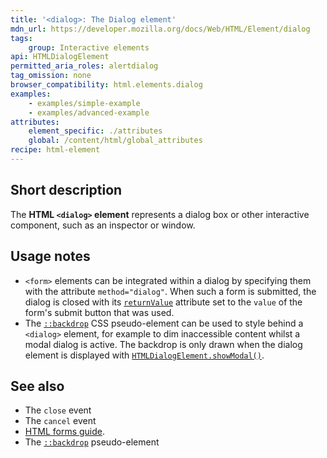 ```yaml
---
title: '<dialog>: The Dialog element'
mdn_url: https://developer.mozilla.org/docs/Web/HTML/Element/dialog
tags:
    group: Interactive elements
api: HTMLDialogElement
permitted_aria_roles: alertdialog
tag_omission: none
browser_compatibility: html.elements.dialog
examples:
    - examples/simple-example
    - examples/advanced-example
attributes:
    element_specific: ./attributes
    global: /content/html/global_attributes
recipe: html-element
---
```


## Short description

The **HTML `<dialog>` element** represents a dialog box or other
interactive component, such as an inspector or window.

## Usage notes

- `<form>` elements can be integrated within a dialog by specifying
  them with the attribute `method="dialog"`. When such a form is
  submitted, the dialog is closed with its
  [`returnValue`](/en-US/docs/Web/API/HTMLDialogElement/returnValue)
  attribute set to the `value` of the form\'s submit button that was
  used.
- The
  [`::backdrop`](/en-US/docs/Web/CSS/::backdrop)
  CSS pseudo-element can be used to style behind a `<dialog>` element,
  for example to dim inaccessible content whilst a modal dialog is
  active. The backdrop is only drawn when the dialog element is
  displayed with
  [`HTMLDialogElement.showModal()`](/en-US/docs/Web/API/HTMLDialogElement/showModal).

## See also

- The `close` event
- The `cancel` event
- [HTML forms guide](/en-US/docs/Web/Guide/HTML/Forms).
- The [`::backdrop`](/en-US/docs/Web/CSS/::backdrop) pseudo-element
